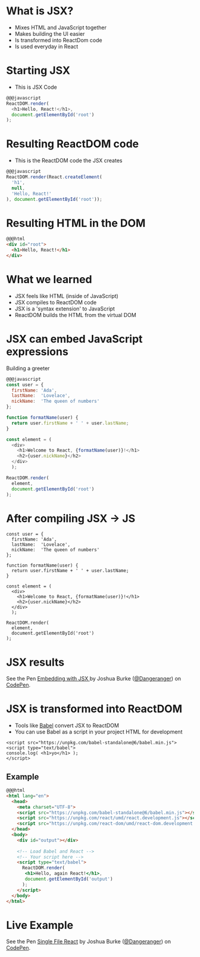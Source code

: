 # What is JSX?

- Mixes HTML and JavaScript together
- Makes building the UI easier
- Is transformed into ReactDom code
- Is used everyday in React

# Starting JSX

- This is JSX Code

```js
@@@javascript
ReactDOM.render(
  <h1>Hello, React!</h1>,
  document.getElementById('root')
);
```

# Resulting ReactDOM code

- This is the ReactDOM code the JSX creates

```js
@@@javascript
ReactDOM.render(React.createElement(
  'h1',
  null,
  'Hello, React!'
), document.getElementById('root'));
```

# Resulting HTML in the DOM

```html
@@@html
<div id="root">
  <h1>Hello, React!</h1>
</div>
```

# What we learned

- JSX feels like HTML (inside of JavaScript)
- JSX compiles to ReactDOM code
- JSX is a 'syntax extension' to JavaScript
- ReactDOM builds the HTML from the virtual DOM

# JSX can embed JavaScript expressions

Building a greeter

```js
@@@javascript
const user = {
  firstName: 'Ada',
  lastName:  'Lovelace',
  nickName:  'The queen of numbers'
};

function formatName(user) {
  return user.firstName + ' ' + user.lastName;
}

const element = (
  <div>
    <h1>Welcome to React, {formatName(user)}!</h1>
    <h2>{user.nickName}</h2>  
  </div>
  );

ReactDOM.render(
  element,
  document.getElementById('root')
);
```

# After compiling JSX -> JS

```
const user = {
  firstName: 'Ada',
  lastName:  'Lovelace',
  nickName:  'The queen of numbers'
};

function formatName(user) {
  return user.firstName + ' ' + user.lastName;
}

const element = (
  <div>
    <h1>Welcome to React, {formatName(user)}!</h1>
    <h2>{user.nickName}</h2>  
  </div>
  );

ReactDOM.render(
  element,
  document.getElementById('root')
);
```

# JSX results

<p data-height="265" data-theme-id="dark" data-slug-hash="NMEdwm" data-default-tab="js,result" data-user="Dangeranger" data-embed-version="2" data-pen-title="Embedding with JSX " class="codepen">See the Pen <a href="https://codepen.io/Dangeranger/pen/NMEdwm/">Embedding with JSX </a> by Joshua Burke (<a href="https://codepen.io/Dangeranger">@Dangeranger</a>) on <a href="https://codepen.io">CodePen</a>.</p>
<script async src="https://static.codepen.io/assets/embed/ei.js"></script>

# JSX is transformed into ReactDOM

- Tools like [Babel](https://babeljs.io) convert JSX to ReactDOM
- You can use Babel as a script in your project HTML for development

```
<script src="https://unpkg.com/babel-standalone@6/babel.min.js">
<script type="text/babel">
console.log( <h1>yo</h1> );
</script>
```


## Example

```html
@@@html
<html lang="en">
  <head>
    <meta charset="UTF-8">
    <script src="https://unpkg.com/babel-standalone@6/babel.min.js"></script>
    <script src="https://unpkg.com/react/umd/react.development.js"></script>
    <script src="https://unpkg.com/react-dom/umd/react-dom.development.js"></script>
  </head>
  <body>
    <div id="output"></div>
    
    <!-- Load Babel and React -->
    <!-- Your script here -->
    <script type="text/babel">
      ReactDOM.render(
       <h1>Hello, again React!</h1>,
       document.getElementById('output')
      );
    </script>
  </body>
</html>
```

# Live Example

<p data-height="265" data-theme-id="dark" data-slug-hash="vjQZVa" data-default-tab="html,result" data-user="Dangeranger" data-embed-version="2" data-pen-title="Single File React" class="codepen">See the Pen <a href="https://codepen.io/Dangeranger/pen/vjQZVa/">Single File React</a> by Joshua Burke (<a href="https://codepen.io/Dangeranger">@Dangeranger</a>) on <a href="https://codepen.io">CodePen</a>.</p>
<script async src="https://static.codepen.io/assets/embed/ei.js"></script>
